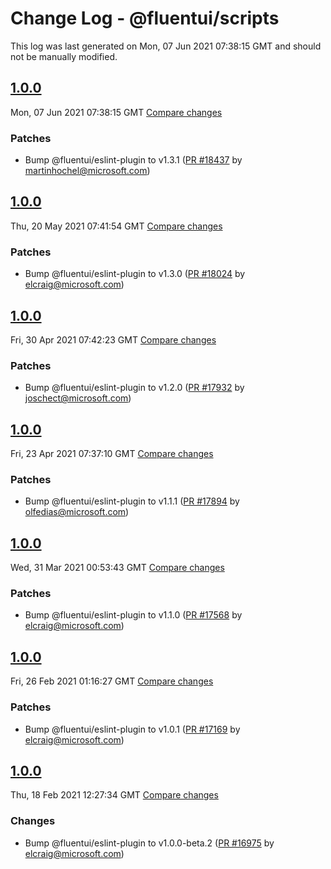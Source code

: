 # Change Log - @fluentui/scripts

This log was last generated on Mon, 07 Jun 2021 07:38:15 GMT and should not be manually modified.

<!-- Start content -->

## [1.0.0](https://github.com/microsoft/fluentui/tree/@fluentui/scripts_v1.0.0)

Mon, 07 Jun 2021 07:38:15 GMT 
[Compare changes](https://github.com/microsoft/fluentui/compare/@fluentui/scripts_v1.0.0..@fluentui/scripts_v1.0.0)

### Patches

- Bump @fluentui/eslint-plugin to v1.3.1 ([PR #18437](https://github.com/microsoft/fluentui/pull/18437) by martinhochel@microsoft.com)

## [1.0.0](https://github.com/microsoft/fluentui/tree/@fluentui/scripts_v1.0.0)

Thu, 20 May 2021 07:41:54 GMT 
[Compare changes](https://github.com/microsoft/fluentui/compare/@fluentui/scripts_v1.0.0..@fluentui/scripts_v1.0.0)

### Patches

- Bump @fluentui/eslint-plugin to v1.3.0 ([PR #18024](https://github.com/microsoft/fluentui/pull/18024) by elcraig@microsoft.com)

## [1.0.0](https://github.com/microsoft/fluentui/tree/@fluentui/scripts_v1.0.0)

Fri, 30 Apr 2021 07:42:23 GMT 
[Compare changes](https://github.com/microsoft/fluentui/compare/@fluentui/scripts_v1.0.0..@fluentui/scripts_v1.0.0)

### Patches

- Bump @fluentui/eslint-plugin to v1.2.0 ([PR #17932](https://github.com/microsoft/fluentui/pull/17932) by joschect@microsoft.com)

## [1.0.0](https://github.com/microsoft/fluentui/tree/@fluentui/scripts_v1.0.0)

Fri, 23 Apr 2021 07:37:10 GMT 
[Compare changes](https://github.com/microsoft/fluentui/compare/@fluentui/scripts_v1.0.0..@fluentui/scripts_v1.0.0)

### Patches

- Bump @fluentui/eslint-plugin to v1.1.1 ([PR #17894](https://github.com/microsoft/fluentui/pull/17894) by olfedias@microsoft.com)

## [1.0.0](https://github.com/microsoft/fluentui/tree/@fluentui/scripts_v1.0.0)

Wed, 31 Mar 2021 00:53:43 GMT 
[Compare changes](https://github.com/microsoft/fluentui/compare/@fluentui/scripts_v1.0.0..@fluentui/scripts_v1.0.0)

### Patches

- Bump @fluentui/eslint-plugin to v1.1.0 ([PR #17568](https://github.com/microsoft/fluentui/pull/17568) by elcraig@microsoft.com)

## [1.0.0](https://github.com/microsoft/fluentui/tree/@fluentui/scripts_v1.0.0)

Fri, 26 Feb 2021 01:16:27 GMT 
[Compare changes](https://github.com/microsoft/fluentui/compare/@fluentui/scripts_v1.0.0..@fluentui/scripts_v1.0.0)

### Patches

- Bump @fluentui/eslint-plugin to v1.0.1 ([PR #17169](https://github.com/microsoft/fluentui/pull/17169) by elcraig@microsoft.com)

## [1.0.0](https://github.com/microsoft/fluentui/tree/@fluentui/scripts_v1.0.0)

Thu, 18 Feb 2021 12:27:34 GMT 
[Compare changes](https://github.com/microsoft/fluentui/compare/@fluentui/scripts_v1.0.0..@fluentui/scripts_v1.0.0)

### Changes

- Bump @fluentui/eslint-plugin to v1.0.0-beta.2 ([PR #16975](https://github.com/microsoft/fluentui/pull/16975) by elcraig@microsoft.com)
